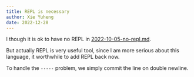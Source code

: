 ```yaml
---
title: REPL is necessary
author: Xie Yuheng
date: 2022-12-28
---
```


I though it is ok to have no REPL in [2022-10-05-no-repl.md](2022-10-05-no-repl.md).

But actually REPL is very useful tool,
since I am more serious about this language,
it worthwhile to add REPL back now.

To handle the `-----` problem,
we simply commit the line on double newline.
